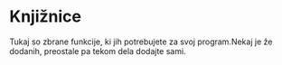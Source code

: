 # Knjižnice

Tukaj so zbrane funkcije, ki jih potrebujete za svoj program.Nekaj je že dodanih, preostale pa tekom dela dodajte sami. 

